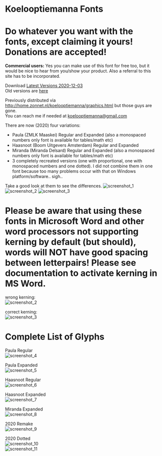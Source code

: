 # Koelooptiemanna Fonts
# Do whatever you want with the fonts, except claiming it yours! **Donations are accepted!**  
**Commercial users:** Yes you can make use of this font for free too, but it would be nice to hear from you/show your product. Also a referral to this site has to be incorporated.

Download [Latest Versions 2020-12-03](/Generated_Fonts/SchoolKX_2020.zip)  
Old versions are [here](/Generated_Fonts/Old/school.zip)  

Previously distributed via http://home.zonnet.nl/koelooptiemanna/graphics.html
but those guys are gone.  
You can reach me if needed at koelooptiemanna@gmail.com  

There are now (2020) four variations:
- Paula (ZMLK Maaskei) Regular and Expanded (also a monospaced numbers only font is available for tables/math etc)
- Haasnoot (Boom Uitgevers Amsterdam) Regular and Expanded
- Miranda (Miranda Delsard) Regular and Expanded (also a monospaced numbers only font is available for tables/math etc)
- 3 completely recreated versions (one with proportional, one with monospaced numbers and one dotted). I did not combine them in one font because too many problems occur with that on Windows platform/software.. sigh..

Take a good look at them to see the differences.
![screenshot_1](/images/overzicht.jpg?raw=true "overview 1")
![screenshot_2](/images/overzicht_2.jpg?raw=true "overview 2")
![screenshot_3](/images/nummers.jpg?raw=true "numbers")

# Please be aware that using these fonts in Microsoft Word and other word processors not supporting kerning by default (but should), words will NOT have good spacing between letterpairs! Please see documentation to activate kerning in MS Word.
wrong kerning:  
![screenshot_2](/images/fout.jpg?raw=true "Wrong Kerning (MS Word)")

correct kerning:  
![screenshot_3](/images/goed.jpg?raw=true "Correct Kerning (Adobe Illustrator/MS Word with kerning on)")


# Complete List of Glyphs
Paula Regular  
![screenshot_4](/images/paula_regular.jpg?raw=true "Paula Regular")

Paula Expanded  
![screenshot_5](/images/paula_expanded.jpg?raw=true "Paula Expanded")

Haasnoot Regular  
![screenshot_6](/images/haasnoot_regular.jpg?raw=true "Haasnoot Regular")

Haasnoot Expanded  
![screenshot_7](/images/haasnoot_expanded.jpg?raw=true "Haasnoot Expanded")

Miranda Expanded  
![screenshot_8](/images/miranda_expanded.jpg?raw=true "Miranda Expanded")

2020 Remake  
![screenshot_9](/images/2020_remake.jpg?raw=true "2020 Remake")

2020 Dotted  
![screenshot_10](/images/dotted.jpg?raw=true "2020 Dotted")  
![screenshot_11](/images/dotted_close-up.jpg?raw=true "2020 Dotted Close-up")
